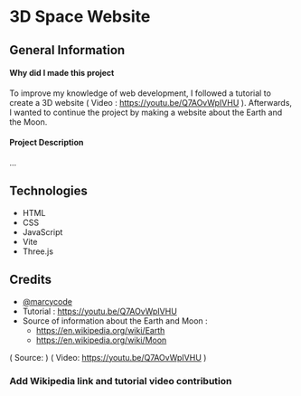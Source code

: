 # 3D Space Website

## General Information

#### Why did I made this project
To improve my knowledge of web development, I followed a tutorial to create a 3D website ( Video : https://youtu.be/Q7AOvWpIVHU ). Afterwards, I wanted to continue the project by making a website about the Earth and the Moon.

#### Project Description
...

## Technologies
- HTML
- CSS
- JavaScript
- Vite
- Three.js

## Credits
- [@marcycode](https://github.com/marcycode)
- Tutorial :  https://youtu.be/Q7AOvWpIVHU
- Source of information about the Earth and Moon :
  - https://en.wikipedia.org/wiki/Earth
  - https://en.wikipedia.org/wiki/Moon

( Source:  )
( Video: https://youtu.be/Q7AOvWpIVHU )
### Add Wikipedia link and tutorial video contribution
